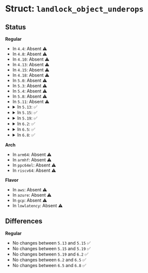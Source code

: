 # Struct: <code>landlock_object_underops</code>

## Status
<b>Regular</b>
<ul>
<li>
In <code>4.4</code>: Absent ⚠️
</li>
<li>
In <code>4.8</code>: Absent ⚠️
</li>
<li>
In <code>4.10</code>: Absent ⚠️
</li>
<li>
In <code>4.13</code>: Absent ⚠️
</li>
<li>
In <code>4.15</code>: Absent ⚠️
</li>
<li>
In <code>4.18</code>: Absent ⚠️
</li>
<li>
In <code>5.0</code>: Absent ⚠️
</li>
<li>
In <code>5.3</code>: Absent ⚠️
</li>
<li>
In <code>5.4</code>: Absent ⚠️
</li>
<li>
In <code>5.8</code>: Absent ⚠️
</li>
<li>
In <code>5.11</code>: Absent ⚠️
</li>
<li>
<details>
<summary>In <code>5.13</code>: ✅</summary>

```c
struct landlock_object_underops {
    void (*release)(const struct landlock_object *);
};
```
</details>
</li>
<li>
<details>
<summary>In <code>5.15</code>: ✅</summary>

```c
struct landlock_object_underops {
    void (*release)(const struct landlock_object *);
};
```
</details>
</li>
<li>
<details>
<summary>In <code>5.19</code>: ✅</summary>

```c
struct landlock_object_underops {
    void (*release)(const struct landlock_object *);
};
```
</details>
</li>
<li>
<details>
<summary>In <code>6.2</code>: ✅</summary>

```c
struct landlock_object_underops {
    void (*release)(const struct landlock_object *);
};
```
</details>
</li>
<li>
<details>
<summary>In <code>6.5</code>: ✅</summary>

```c
struct landlock_object_underops {
    void (*release)(const struct landlock_object *);
};
```
</details>
</li>
<li>
<details>
<summary>In <code>6.8</code>: ✅</summary>

```c
struct landlock_object_underops {
    void (*release)(const struct landlock_object *);
};
```
</details>
</li>
</ul>
<b>Arch</b>
<ul>
<li>
In <code>arm64</code>: Absent ⚠️
</li>
<li>
In <code>armhf</code>: Absent ⚠️
</li>
<li>
In <code>ppc64el</code>: Absent ⚠️
</li>
<li>
In <code>riscv64</code>: Absent ⚠️
</li>
</ul>
<b>Flavor</b>
<ul>
<li>
In <code>aws</code>: Absent ⚠️
</li>
<li>
In <code>azure</code>: Absent ⚠️
</li>
<li>
In <code>gcp</code>: Absent ⚠️
</li>
<li>
In <code>lowlatency</code>: Absent ⚠️
</li>
</ul>

## Differences
<b>Regular</b>
<ul>
<li>
No changes between <code>5.13</code> and <code>5.15</code> ✅
</li>
<li>
No changes between <code>5.15</code> and <code>5.19</code> ✅
</li>
<li>
No changes between <code>5.19</code> and <code>6.2</code> ✅
</li>
<li>
No changes between <code>6.2</code> and <code>6.5</code> ✅
</li>
<li>
No changes between <code>6.5</code> and <code>6.8</code> ✅
</li>
</ul>
